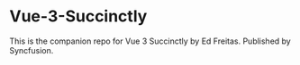 # Vue-3-Succinctly
This is the companion repo for Vue 3 Succinctly by Ed Freitas. Published by Syncfusion.
